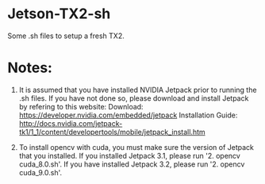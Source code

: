 # Jetson-TX2-sh
Some .sh files to setup a fresh TX2.

# Notes:
1. It is assumed that you have installed NVIDIA Jetpack prior to running the .sh files. If you have not done so, please download and install Jetpack by refering to this website:
Download: https://developer.nvidia.com/embedded/jetpack
Installation Guide: http://docs.nvidia.com/jetpack-tk1/1_1/content/developertools/mobile/jetpack_install.htm

2. To install opencv with cuda, you must make sure the version of Jetpack that you installed. If you installed Jetpack 3.1, please run '2. opencv cuda_8.0.sh'. If you have installed Jetpack 3.2, please run '2. opencv cuda_9.0.sh'.
